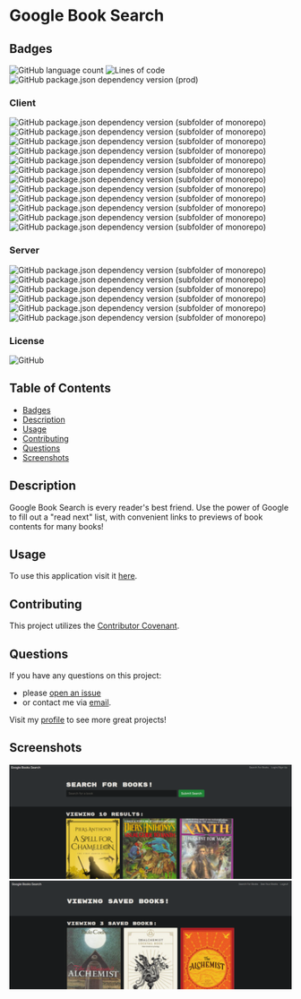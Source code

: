 # Google Book Search
## Badges
![GitHub language count](https://img.shields.io/github/languages/count/caeldeth/book-search?style=plastic)
![Lines of code](https://img.shields.io/tokei/lines/github/caeldeth/book-search?style=plastic)
![GitHub package.json dependency version (prod)](https://img.shields.io/github/package-json/dependency-version/caeldeth/book-search/dev/concurrently?style=plastic)

### Client
![GitHub package.json dependency version (subfolder of monorepo)](https://img.shields.io/github/package-json/dependency-version/Caeldeth/book-search/react?filename=client%2fpackage.json&style=plastic)
![GitHub package.json dependency version (subfolder of monorepo)](https://img.shields.io/github/package-json/dependency-version/Caeldeth/book-search/@apollo/client?filename=client%2fpackage.json&style=plastic) 
![GitHub package.json dependency version (subfolder of monorepo)](https://img.shields.io/github/package-json/dependency-version/Caeldeth/book-search/@testing-library/jest-dom?filename=client%2fpackage.json&style=plastic) 
![GitHub package.json dependency version (subfolder of monorepo)](https://img.shields.io/github/package-json/dependency-version/Caeldeth/book-search/@testing-library/react?filename=client%2fpackage.json&style=plastic) 
![GitHub package.json dependency version (subfolder of monorepo)](https://img.shields.io/github/package-json/dependency-version/Caeldeth/book-search/@testing-library/user-event?filename=client%2fpackage.json&style=plastic) 
![GitHub package.json dependency version (subfolder of monorepo)](https://img.shields.io/github/package-json/dependency-version/Caeldeth/book-search/bootstrap?filename=client%2fpackage.json&style=plastic) 
![GitHub package.json dependency version (subfolder of monorepo)](https://img.shields.io/github/package-json/dependency-version/Caeldeth/book-search/graphql?filename=client%2fpackage.json&style=plastic) 
![GitHub package.json dependency version (subfolder of monorepo)](https://img.shields.io/github/package-json/dependency-version/Caeldeth/book-search/jwt-decode?filename=client%2fpackage.json&style=plastic) 
![GitHub package.json dependency version (subfolder of monorepo)](https://img.shields.io/github/package-json/dependency-version/Caeldeth/book-search/react-bootstrap?filename=client%2fpackage.json&style=plastic) 
![GitHub package.json dependency version (subfolder of monorepo)](https://img.shields.io/github/package-json/dependency-version/Caeldeth/book-search/react-dom?filename=client%2fpackage.json&style=plastic) 
![GitHub package.json dependency version (subfolder of monorepo)](https://img.shields.io/github/package-json/dependency-version/Caeldeth/book-search/react-router-dom?filename=client%2fpackage.json&style=plastic) 
![GitHub package.json dependency version (subfolder of monorepo)](https://img.shields.io/github/package-json/dependency-version/Caeldeth/book-search/react-scripts?filename=client%2fpackage.json&style=plastic)  

### Server
![GitHub package.json dependency version (subfolder of monorepo)](https://img.shields.io/github/package-json/dependency-version/Caeldeth/book-search/apollo-server-express?filename=server%2fpackage.json&style=plastic) 
![GitHub package.json dependency version (subfolder of monorepo)](https://img.shields.io/github/package-json/dependency-version/Caeldeth/book-search/bcrypt?filename=server%2fpackage.json&style=plastic) 
![GitHub package.json dependency version (subfolder of monorepo)](https://img.shields.io/github/package-json/dependency-version/Caeldeth/book-search/graphql?filename=server%2fpackage.json&style=plastic) 
![GitHub package.json dependency version (subfolder of monorepo)](https://img.shields.io/github/package-json/dependency-version/Caeldeth/book-search/jsonwebtoken?filename=server%2fpackage.json&style=plastic) 
![GitHub package.json dependency version (subfolder of monorepo)](https://img.shields.io/github/package-json/dependency-version/Caeldeth/book-search/mongoose?filename=server%2fpackage.json&style=plastic) 
![GitHub package.json dependency version (subfolder of monorepo)](https://img.shields.io/github/package-json/dependency-version/Caeldeth/book-search/dev/nodemon?filename=server%2fpackage.json&style=plastic) 

### License
![GitHub](https://img.shields.io/github/license/caeldeth/book-search?style=for-the-badge)

## Table of Contents
  - [Badges](#badges)
  - [Description](#description)
  - [Usage](#usage)
  - [Contributing](#contributing)
  - [Questions](#questions)
  - [Screenshots](#screenshots)

## Description
Google Book Search is every reader's best friend.  Use the power of Google to fill out a "read next" list, with convenient links to previews of book contents for many books!

## Usage
To use this application visit it [here](https://hidden-earth-31394.herokuapp.com/).

## Contributing
This project utilizes the [Contributor Covenant](https://www.contributor-covenant.org/version/2/1/code_of_conduct/).

## Questions
If you have any questions on this project:
* please [open an issue](https://github.com/Caeldeth/book-search/issues)
* or contact me via [email](mailto:tacolejr@gmail.com?subject=[Github%20Question%20-%20book-search]).

Visit my [profile](https://github.com/Caeldeth) to see more great projects!
  
## Screenshots
![Main Page](./images/book-search.png)
![Booklist](./images/saved-books.png)